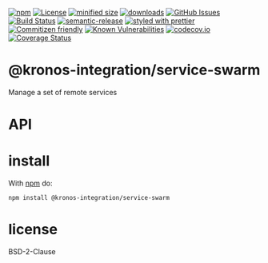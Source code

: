 [![npm](https://img.shields.io/npm/v/@kronos-integration/service-swarm.svg)](https://www.npmjs.com/package/@kronos-integration/service-swarm)
[![License](https://img.shields.io/badge/License-BSD%203--Clause-blue.svg)](https://opensource.org/licenses/BSD-3-Clause)
[![minified size](https://badgen.net/bundlephobia/min/@kronos-integration/service-swarm)](https://bundlephobia.com/result?p=@kronos-integration/service-swarm)
[![downloads](http://img.shields.io/npm/dm/@kronos-integration/service-swarm.svg?style=flat-square)](https://npmjs.org/package/@kronos-integration/service-swarm)
[![GitHub Issues](https://img.shields.io/github/issues/Kronos-Integration/service-swarm.svg?style=flat-square)](https://github.com/Kronos-Integration/service-swarm/issues)
[![Build Status](https://travis-ci.com/Kronos-Integration/service-swarm.svg?branch=master)](https://travis-ci.com/Kronos-Integration/service-swarm)
[![semantic-release](https://img.shields.io/badge/%20%20%F0%9F%93%A6%F0%9F%9A%80-semantic--release-e10079.svg)](https://github.com/Kronos-Integration/service-swarm)
[![styled with prettier](https://img.shields.io/badge/styled_with-prettier-ff69b4.svg)](https://github.com/prettier/prettier)
[![Commitizen friendly](https://img.shields.io/badge/commitizen-friendly-brightgreen.svg)](http://commitizen.github.io/cz-cli/)
[![Known Vulnerabilities](https://snyk.io/test/github/Kronos-Integration/service-swarm/badge.svg)](https://snyk.io/test/github/Kronos-Integration/service-swarm)
[![codecov.io](http://codecov.io/github/Kronos-Integration/service-swarm/coverage.svg?branch=master)](http://codecov.io/github/Kronos-Integration/service-swarm?branch=master)
[![Coverage Status](https://coveralls.io/repos/Kronos-Integration/service-swarm/badge.svg)](https://coveralls.io/r/Kronos-Integration/service-swarm)

# @kronos-integration/service-swarm

Manage a set of remote services

# API


# install

With [npm](http://npmjs.org) do:

```shell
npm install @kronos-integration/service-swarm
```

# license

BSD-2-Clause
